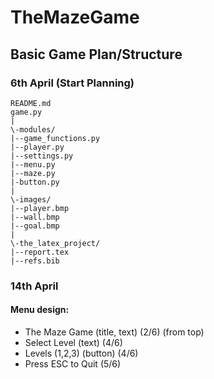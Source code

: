 # TheMazeGame

## Basic Game Plan/Structure

### 6th April (Start Planning)
```
README.md
game.py
|
\-modules/
|--game_functions.py
|--player.py
|--settings.py
|--menu.py
|--maze.py
|-button.py
|
\-images/
|--player.bmp
|--wall.bmp
|--goal.bmp
|
\-the_latex_project/
|--report.tex
|--refs.bib
```

### 14th April
#### Menu design:
- The Maze Game (title, text) (2/6) (from top)
- Select Level (text) (4/6)
- Levels (1,2,3) (button) (4/6)
- Press ESC to Quit (5/6)
